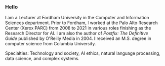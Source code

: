 ### Hello

I am a Lecturer at Fordham University in the Computer and Information Sciences department. Prior to Fordham, I worked at the Palo Alto Research Center (Xerox PARC) from 2008 to 2021 in various roles finishing as the Research Director for AI. I am also the author of _Postfix: The Definitive Guide_ published by O'Reilly Media in 2004. I received an M.S. degree in computer science from Columbia 
University.

Specialties: Technology and society, AI ethics, natural language processing, data science, and complex systems. 

<!--
**kdent/kdent** is a ✨ _special_ ✨ repository because its `README.md` (this file) appears on your GitHub profile.

Here are some ideas to get you started:

- 🔭 I’m currently working on ...
- 🌱 I’m currently learning ...
- 👯 I’m looking to collaborate on ...
- 🤔 I’m looking for help with ...
- 💬 Ask me about ...
- 📫 How to reach me: ...
- 😄 Pronouns: ...
- ⚡ Fun fact: ...
-->
